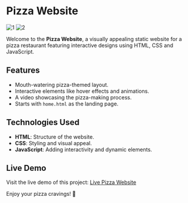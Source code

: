 # Pizza Website

![1](https://github.com/user-attachments/assets/5242cf91-efca-425b-be68-f23edd5c6aef)
![2](https://github.com/user-attachments/assets/d30440ab-5b84-4c8b-ab5f-0cb81d664437)


Welcome to the **Pizza Website**, a visually appealing static website for a pizza restaurant featuring interactive designs using HTML, CSS and JavaScript.

## Features
- Mouth-watering pizza-themed layout.
- Interactive elements like hover effects and animations.
- A video showcasing the pizza-making process.
- Starts with `home.html` as the landing page.

## Technologies Used
- **HTML**: Structure of the website.
- **CSS**: Styling and visual appeal.
- **JavaScript**: Adding interactivity and dynamic elements.

## Live Demo
Visit the live demo of this project: [Live Pizza Website](https://bedersaad.github.io/Pizza-Website/)

Enjoy your pizza cravings! 🍕
